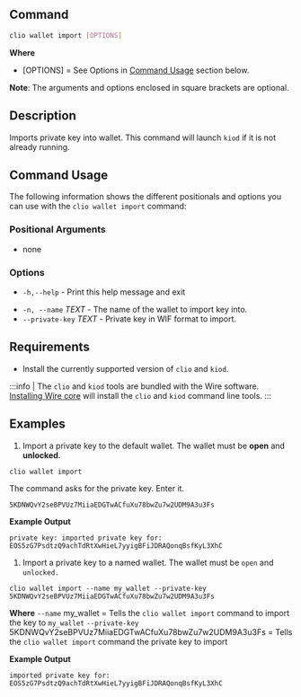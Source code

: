 ## Command

```sh
clio wallet import [OPTIONS]
```

**Where**

* [OPTIONS] = See Options in  [Command Usage](#command-usage) section below.

**Note**: The arguments and options enclosed in square brackets are optional.

## Description

Imports private key into wallet. This command will launch `kiod` if it is not already running.

## Command Usage

The following information shows the different positionals and options you can use with the `clio wallet import` command:

### Positional Arguments

- none

### Options

- `-h,--help` - Print this help message and exit
* `-n, --name` _TEXT_ - The name of the wallet to import key into.
* `--private-key` _TEXT_ - Private key in WIF format to import.

## Requirements

* Install the currently supported version of `clio` and `kiod`.
  
:::info
| The `clio` and `kiod` tools are bundled with the Wire software. [Installing Wire core](/docs/getting-started/install-dependencies.md) will install the `clio` and `kiod` command line tools.
:::

## Examples

1. Import a private key to the default wallet. The wallet must be **open** and **unlocked**.

```shell
clio wallet import
```

The command asks for the private key. Enter it.

```shell
5KDNWQvY2seBPVUz7MiiaEDGTwACfuXu78bwZu7w2UDM9A3u3Fs
```

**Example Output**

```shell
private key: imported private key for: EOS5zG7PsdtzQ9achTdRtXwHieL7yyigBFiJDRAQonqBsfKyL3XhC
```

1. Import a private key to a named wallet. The wallet must be `open` and `unlocked.`

```shell
clio wallet import --name my_wallet --private-key 5KDNWQvY2seBPVUz7MiiaEDGTwACfuXu78bwZu7w2UDM9A3u3Fs
```

**Where**
`--name` my_wallet = Tells the `clio wallet import` command to import the key to `my_wallet`
`--private-key` 5KDNWQvY2seBPVUz7MiiaEDGTwACfuXu78bwZu7w2UDM9A3u3Fs = Tells the `clio wallet import` command the private key to import

**Example Output**

```shell
imported private key for: EOS5zG7PsdtzQ9achTdRtXwHieL7yyigBFiJDRAQonqBsfKyL3XhC
```
